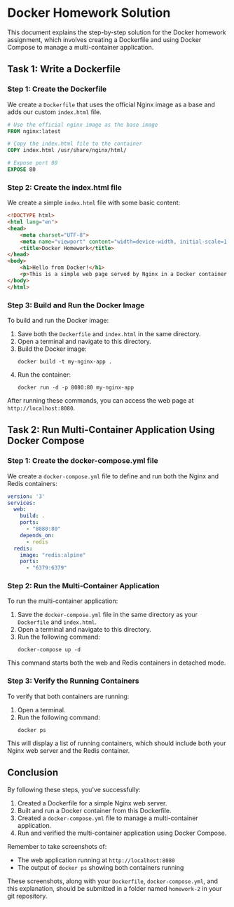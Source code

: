 # Docker Homework Solution

This document explains the step-by-step solution for the Docker homework assignment, which involves creating a Dockerfile and using Docker Compose to manage a multi-container application.

## Task 1: Write a Dockerfile

### Step 1: Create the Dockerfile

We create a `Dockerfile` that uses the official Nginx image as a base and adds our custom `index.html` file.

```dockerfile
# Use the official nginx image as the base image
FROM nginx:latest

# Copy the index.html file to the container
COPY index.html /usr/share/nginx/html/

# Expose port 80
EXPOSE 80
```

### Step 2: Create the index.html file

We create a simple `index.html` file with some basic content:

```html
<!DOCTYPE html>
<html lang="en">
<head>
    <meta charset="UTF-8">
    <meta name="viewport" content="width=device-width, initial-scale=1.0">
    <title>Docker Homework</title>
</head>
<body>
    <h1>Hello from Docker!</h1>
    <p>This is a simple web page served by Nginx in a Docker container.</p>
</body>
</html>
```

### Step 3: Build and Run the Docker Image

To build and run the Docker image:

1. Save both the `Dockerfile` and `index.html` in the same directory.
2. Open a terminal and navigate to this directory.
3. Build the Docker image:
   ```
   docker build -t my-nginx-app .
   ```
4. Run the container:
   ```
   docker run -d -p 8080:80 my-nginx-app
   ```

After running these commands, you can access the web page at `http://localhost:8080`.

## Task 2: Run Multi-Container Application Using Docker Compose

### Step 1: Create the docker-compose.yml file

We create a `docker-compose.yml` file to define and run both the Nginx and Redis containers:

```yaml
version: '3'
services:
  web:
    build: .
    ports:
      - "8080:80"
    depends_on:
      - redis
  redis:
    image: "redis:alpine"
    ports:
      - "6379:6379"
```

### Step 2: Run the Multi-Container Application

To run the multi-container application:

1. Save the `docker-compose.yml` file in the same directory as your `Dockerfile` and `index.html`.
2. Open a terminal and navigate to this directory.
3. Run the following command:
   ```
   docker-compose up -d
   ```

This command starts both the web and Redis containers in detached mode.

### Step 3: Verify the Running Containers

To verify that both containers are running:

1. Open a terminal.
2. Run the following command:
   ```
   docker ps
   ```

This will display a list of running containers, which should include both your Nginx web server and the Redis container.

## Conclusion

By following these steps, you've successfully:

1. Created a Dockerfile for a simple Nginx web server.
2. Built and run a Docker container from this Dockerfile.
3. Created a `docker-compose.yml` file to manage a multi-container application.
4. Run and verified the multi-container application using Docker Compose.

Remember to take screenshots of:
- The web application running at `http://localhost:8080`
- The output of `docker ps` showing both containers running

These screenshots, along with your `Dockerfile`, `docker-compose.yml`, and this explanation, should be submitted in a folder named `homework-2` in your git repository.
